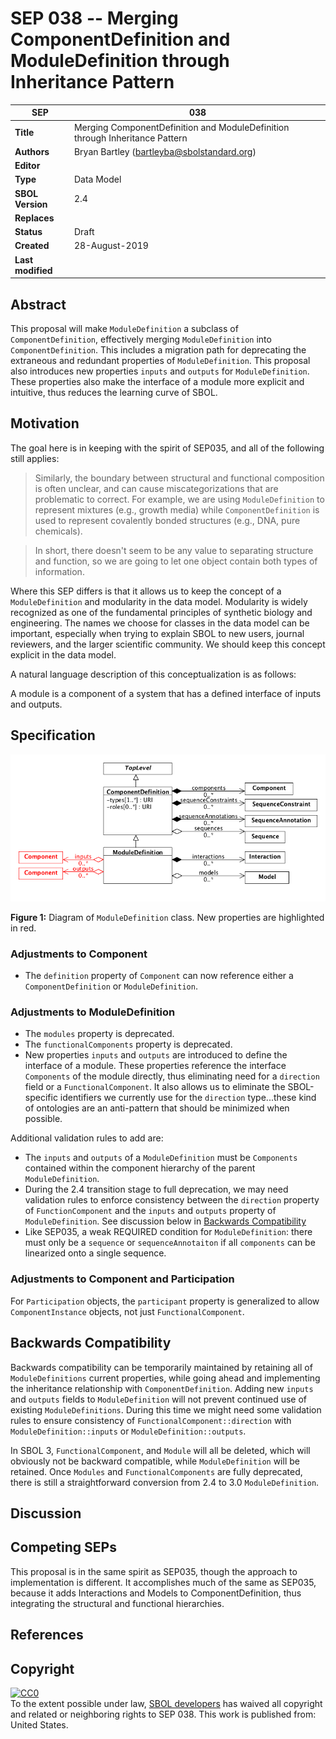 SEP 038 -- Merging ComponentDefinition and ModuleDefinition through Inheritance Pattern
===================================

SEP                     | 038
----------------------|--------------
**Title**                | Merging ComponentDefinition and ModuleDefinition through Inheritance Pattern
**Authors**           | Bryan Bartley (<bartleyba@sbolstandard.org>)
**Editor**            |  
**Type**               | Data Model
**SBOL Version** | 2.4
**Replaces**        | 
**Status**             | Draft
**Created**          | 28-August-2019
**Last modified**  | 

## Abstract

This proposal will make `ModuleDefinition` a subclass of `ComponentDefinition`, effectively merging `ModuleDefinition` into `ComponentDefinition`. This includes a migration path for deprecating the extraneous and redundant properties of `ModuleDefinition`. This proposal also introduces new properties `inputs` and `outputs` for `ModuleDefinition`. These properties also make the interface of a module more explicit and intuitive, thus reduces the learning curve of SBOL.

## Motivation <a name='motivation'></a>

The goal here is in keeping with the spirit of SEP035, and all of the following still applies:

> Similarly, the boundary between structural and functional composition is often unclear, and can cause miscategorizations that are problematic to correct.  For example, we are using `ModuleDefinition` to represent mixtures (e.g., growth media) while `ComponentDefinition` is used to represent covalently bonded structures (e.g., DNA, pure chemicals).

> In short, there doesn't seem to be any value to separating structure and function, so we are going to let one object contain both types of information.

Where this SEP differs is that it allows us to keep the concept of a `ModuleDefinition` and modularity in the data model. Modularity is widely recognized as one of the fundamental principles of synthetic biology and engineering. The names we choose for classes in the data model can be important, especially when trying to explain SBOL to new users, journal reviewers, and the larger scientific community.  We should keep this concept explicit in the data model.

A natural language description of this conceptualization is as follows:

A module is a component of a system that has a defined interface of inputs and outputs.

## Specification <a name='specification'></a>

![Merging ComponentDefinition and ModuleDefinition through Inheritance Pattern](images/sep_038_merged_cdef_mdef.png "Merging ComponentDefinition and ModuleDefinition through Inheritance Pattern")

**Figure 1:** Diagram of `ModuleDefinition` class. New properties are highlighted in red. 

### Adjustments to Component

- The `definition` property of `Component` can now reference either a `ComponentDefinition` or `ModuleDefinition`.

### Adjustments to ModuleDefinition

- The `modules` property is deprecated. 
- The `functionalComponents` property is deprecated.
- New properties `inputs` and `outputs` are introduced to define the interface of a module.  These properties reference the interface `Components` of the module directly, thus eliminating need for a `direction` field or a `FunctionalComponent`. It also allows us to eliminate the SBOL-specific identifiers we currently use for the `direction` type...these kind of ontologies are an anti-pattern that should be minimized when possible.

Additional validation rules to add are:

- The `inputs` and `outputs` of a `ModuleDefinition` must be `Components` contained within the component hierarchy of the parent `ModuleDefinition`.
- During the 2.4 transition stage to full deprecation, we may need validation rules to enforce consistency between the `direction` property of `FunctionComponent` and the `inputs` and `outputs` property of `ModuleDefinition`.  See discussion below in [Backwards Compatibility](#compatibility) 
- Like SEP035, a weak REQUIRED condition for `ModuleDefinition`: there must only be a `sequence` or `sequenceAnnotaiton` if all `components` can be linearized onto a single sequence.

### Adjustments to Component and Participation

For `Participation` objects, the `participant` property is generalized to allow `ComponentInstance` objects, not just `FunctionalComponent`.

## Backwards Compatibility <a name='compatibility'></a>

Backwards compatibility can be temporarily maintained by retaining all of `ModuleDefinitions` current properties, while going ahead and implementing the inheritance relationship with `ComponentDefinition`. Adding new `inputs` and `outputs` fields to `ModuleDefinition` will not prevent continued use of existing `ModuleDefinitions`. During this time we might need some validation rules to ensure consistency of `FunctionalComponent::direction` with `ModuleDefinition::inputs` or `ModuleDefinition::outputs`. 

In SBOL 3, `FunctionalComponent`, and `Module` will all be deleted, which will obviously not be backward compatible, while `ModuleDefinition` will be retained. Once `Modules` and `FunctionalComponents` are fully deprecated, there is still a straightforward conversion from 2.4 to 3.0 `ModuleDefinition`.

## Discussion <a name='discussion'></a>


## Competing SEPs <a name='competing_seps'></a>

This proposal is in the same spirit as SEP035, though the approach to implementation is different. It accomplishes much of the same as SEP035, because it adds Interactions and Models to ComponentDefinition, thus integrating the structural and functional hierarchies. 

References <a name='references'></a>
----------------

Copyright <a name='copyright'></a>
-------------

<p xmlns:dct="http://purl.org/dc/terms/" xmlns:vcard="http://www.w3.org/2001/vcard-rdf/3.0#">
  <a rel="license"
     href="http://creativecommons.org/publicdomain/zero/1.0/">
    <img src="http://i.creativecommons.org/p/zero/1.0/88x31.png" style="border-style: none;" alt="CC0" />
  </a>
  <br />
  To the extent possible under law,
  <a rel="dct:publisher"
     href="sbolstandard.org">
    <span property="dct:title">SBOL developers</span></a>
  has waived all copyright and related or neighboring rights to
  <span property="dct:title">SEP 038</span>.
This work is published from:
<span property="vcard:Country" datatype="dct:ISO3166"
      content="US" about="sbolstandard.org">
  United States</span>.
</p>


